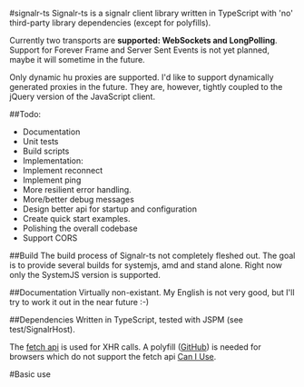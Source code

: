 #signalr-ts
Signalr-ts is a signalr client library written in TypeScript with 'no' third-party library dependencies (except for polyfills). 

Currently two transports are **supported: WebSockets and LongPolling**. Support for Forever Frame and Server Sent Events is not yet planned, maybe it will sometime in the future.

Only dynamic hu  proxies are supported. I'd like to support dynamically generated proxies in the future. They are, however, tightly coupled to the jQuery version of the JavaScript client.

##Todo:

* Documentation
* Unit tests
* Build scripts
* Implementation:
 * Implement reconnect
 * Implement ping
 * More resilient error handling.
 * More/better debug messages
* Design better api for startup and configuration
* Create quick start examples. 
* Polishing the overall codebase
* Support CORS

##Build
The build process of Signalr-ts not completely fleshed out. The goal is to provide several builds for systemjs, amd and stand alone. Right now only the SystemJS version is supported.

##Documentation
Virtually non-existant. My English is not very good, but I'll try to work it out in the near future :-)

##Dependencies
Written in TypeScript, tested with JSPM (see test/SignalrHost).

The [fetch api](https://fetch.spec.whatwg.org/) is used for XHR calls. A polyfill ([GitHub](https://github.com/github/fetch)) is needed for browsers which do not support the fetch api [Can I Use](http://caniuse.com/#search=fetch).

#Basic use
